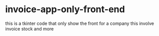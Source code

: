 # invoice-app-only-front-end
this is a tkinter code that only show the front for a company this involve invoice stock and more
